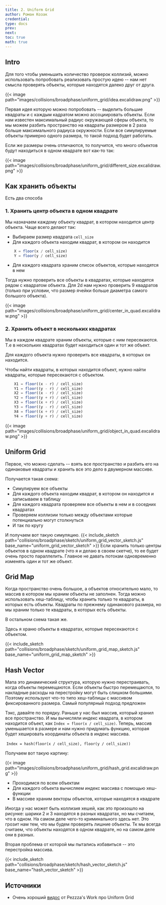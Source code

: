 ```yaml
---
title: 2. Uniform Grid
author: Роман Козак
credential:
type: docs
prev: 
next: 
toc: true
math: true
---
```


## Intro

Для того чтобы уменьшить количество проверок коллизий, можно использовать попробовать реализовать простую идею -- нам нет смысла проверять объекты, которые находятся далеко друг от друга.

{{< image path="images/collisions/broadphase/uniform_grid/idea.excalidraw.png" >}}

Первая идея которую можно попробовать -- выделить большие квадраты и с каждым кадратом можно ассоциировать объекты. Если нам известен максимальный радиус окружающей сферы объекта, то мы можем разбить пространство на квадраты размером в 2 раза больше максимального радиуса окружности. Если все симулируемые объекты примерно одного размера, то такой подход будет работать. 

Если же размеры очень отличаются, то получится, что много объектов будут находиться в одном квадрате вот как-то так:

{{< image path="images/collisions/broadphase/uniform_grid/different_size.excalidraw.png" >}}

## Как хранить объекты
Есть два способа

### 1. Хранить центр объекта в одном квадрате
Мы назначаем каждому объекту квадрат, в котором находится центр объекта. 
Чаще всего делают так:
- Выбираем размер квадрата `cell_size`
- Для каждого объекта находим квадрат, в котором он находится
```javascript    
    X = floor(x / cell_size)
    Y = floor(y / cell_size)
```  

- Для каждого квадрата храним список объектов, которые находятся в нем

Тогда нужно проверить все объекты в квадратах, которые находятся рядом с квадратом объекта. Для 2d нам нужно проверить 9 квадратов (только при условии, что размер ячейки больше диаметра самого большого объекта).

{{< image path="images/collisions/broadphase/uniform_grid/center_in_quad.excalidraw.png" >}}

### 2. Хранить объект в нескольких квадратах

Мы в каждом квадрате храним объекты, которые с ним пересекаются.
Т.е в нескольких квадратах будет находиться один и тот же объект.

Для каждого объекта нужно проверить все квадраты, в которых он находится.

Чтобы найти квадраты, в которых находится объект, нужно найти квадраты, которые пересекаются с объектом.

```javascript
    X1 = floor((x - r) / cell_size)
    Y1 = floor((y - r) / cell_size)
    X2 = floor((x - r) / cell_size)
    Y2 = floor((y + r) / cell_size)
    X3 = floor((x + r) / cell_size)
    Y3 = floor((y - r) / cell_size)
    X4 = floor((x + r) / cell_size)
    Y4 = floor((y + r) / cell_size)
```

{{< image path="images/collisions/broadphase/uniform_grid/object_in_quad.excalidraw.png" >}}

## Uniform Grid
Первое, что можно сделать -- взять все пространство и разбить его на одинаковые квадраты и хранить все это дело в двумерном массиве. 

Получается такая схема:
- Симулируем все объекты
- Для каждого объекта находим квадрат, в котором он находится и записываем в таблицу
- Для каждого квадрата проверяем все объекты в нем и в соседних квадратах
- Проверяем коллизии только между объектами которые потенциально могут столкнуться
- И так по кругу

И получаем вот такую симуляцию.
{{< include_sketch path="collisions/broadphase/sketch/uniform_grid_vector_sketch.js" base_name="uniform_grid_vector_sketch" >}}
Если хранить только центры объектов в одном квадрате (что я и делаю в своем скетче), то ее будет очень просто параллелить. Главное не давать потокам одновременно изменять один и тот же объект.

## Grid Map

Когда пространство очень большое, а объектов относительно мало, то массив в котором мы храним объекты не заполнен. Тогда можно использовать хеш-таблицу, чтобы хранить только те квадраты, в которых есть объекты. 
Квадраты по прежнему одинакового размера, но мы храним только те квадраты, в которых есть объекты.

В остальном схема такая же.

Здесь я храню объекты в квадратах, которые пересекаются с объектом.

{{< include_sketch path="collisions/broadphase/sketch/uniform_grid_map_sketch.js" base_name="uniform_grid_map_sketch" >}}

## Hash Vector

Мапа это динамический структура, которую нужно перестраивать, когда объекты перемещаются. Если объекты быстро перемещаются, то накладные расходы на перестройку могут быть слишком большими.
Поэтому используют что-то типо хеш-таблицы с массивом фиксированного размера.
Самый популярный подход предложен 

Тэкс, давайте по порядку. Раньше у нас был массив, который хранил все пространство. 
И мы вычисляли индекс квадрата, в котором находится объект, как `Index = floor(x / cell_size)`.
Теперь, массив уменьшается в размере и нам нужно придумать функцию, которая будет хешировать координаты объекта в индекс массива.

 `Index = hash(floor(x / cell_size), floor(y / cell_size))`

Получаем вот такую картину:

{{< image path="images/collisions/broadphase/uniform_grid/hash_grid.excalidraw.png" >}}

- Проходимся по всем объектам
- Для каждого объекта вычисляем индекс массива с помощью хеш-функции
- В массиве храним векторы объектов, которые находятся в квадрате

Иногда у нас может быть коллизия хешей, как это произошло на рисунке: шарики 2 и 3 находятся в разных квадратах, но мы считаем, что в одном. 
На самом деле чего-то криминального здесь нет. Это грозит нам тем, что мы будем проверять лишние объекты. Тк мы всегда считаем, что объекты находятся в одном квадрате, но на самом деле они в разных.

Вторая проблема от которой мы пытались избавиться -- это перестройка массива. 

{{< include_sketch path="collisions/broadphase/sketch/hash_vector_sketch.js" base_name="hash_vector_sketch" >}}


## Источники 
- Очень хороший [видос](https://www.youtube.com/watch?v=9IULfQH7E90) от Pezzza's Work про Uniform Grid
